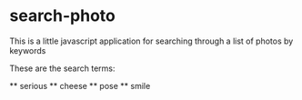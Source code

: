 # search-photo
This is a little javascript application for searching through a list of photos by keywords

These are the search terms:

** serious
** cheese
** pose
** smile

